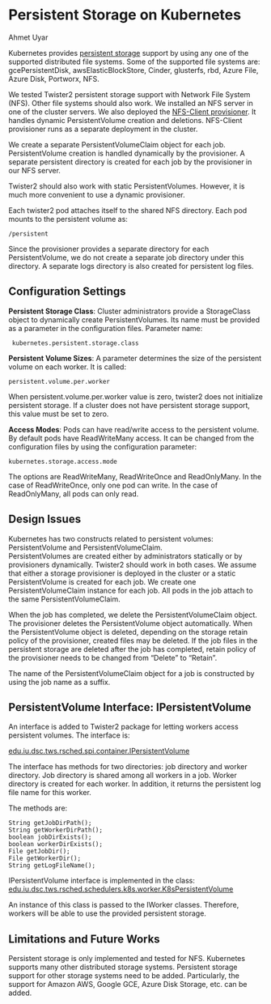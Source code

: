 # Persistent Storage on Kubernetes
Ahmet Uyar

Kubernetes provides [persistent storage](https://kubernetes.io/docs/concepts/storage/persistent-volumes/) 
support by using any one of the supported distributed file systems. 
Some of the supported file systems are: gcePersistentDisk, awsElasticBlockStore, Cinder, 
glusterfs, rbd, Azure File, Azure Disk, Portworx, NFS.
  
We tested Twister2 persistent storage support with Network File System (NFS). 
Other file systems should also work. We installed an NFS server in one of the cluster servers.
We also deployed the [NFS-Client provisioner](https://github.com/kubernetes-incubator/external-storage/tree/master/nfs-client). 
It handles dynamic PersistentVolume creation and deletions. 
NFS-Client provisioner runs as a separate deployment in the cluster.

We create a separate PersistentVolumeClaim object for each job.  
PersistentVolume creation is handled dynamically by the provisioner. 
A separate persistent directory is created for each job by the provisioner in our NFS server. 

Twister2 should also work with static PersistentVolumes. 
However, it is much more convenient to use a dynamic provisioner. 

Each twister2 pod attaches itself to the shared NFS directory. 
Each pod mounts to the persistent volume as: 

    /persistent 

Since the provisioner provides a separate directory for each PersistentVolume,
we do not create a separate job directory under this directory. 
A separate logs directory is also created for persistent log files. 

## Configuration Settings
**Persistent Storage Class**: Cluster administrators provide a StorageClass object 
to dynamically create PersistentVolumes. Its name must be provided as a parameter 
in the configuration files. Parameter name:
 
     kubernetes.persistent.storage.class

**Persistent Volume Sizes**: A parameter determines the size of the persistent volume 
on each worker. It is called: 

    persistent.volume.per.worker

When persistent.volume.per.worker value is zero, twister2 does not initialize persistent storage. 
If a cluster does not have persistent storage support, this value must be set to zero.
 
**Access Modes**: Pods can have read/write access to the persistent volume. 
By default pods have ReadWriteMany access. 
It can be changed from the configuration files by using the configuration parameter: 

    kubernetes.storage.access.mode

The options are ReadWriteMany, ReadWriteOnce and ReadOnlyMany. 
In the case of ReadWriteOnce, only one pod can write. 
In the case of ReadOnlyMany, all pods can only read. 

## Design Issues
Kubernetes has two constructs related to persistent volumes: 
PersistentVolume and PersistentVolumeClaim.  
PersistentVolumes are created either by administrators statically or by provisioners dynamically. 
Twister2 should work in both cases. We assume that either a storage provisioner is deployed 
in the cluster or a static PersistentVolume is created for each job. 
We create one PersistentVolumeClaim instance for each job. 
All pods in the job attach to the same PersistentVolumeClaim. 

When the job has completed, we delete the PersistentVolumeClaim object. 
The provisioner deletes the  PersistentVolume object automatically. 
When the PersistentVolume object is deleted, depending on 
the storage retain policy of the provisioner, created files may be deleted. 
If the job files in the persistent storage are deleted after the job has completed, 
retain policy of the provisioner needs to be changed from “Delete” to “Retain”. 

The name of the PersistentVolumeClaim object for a job is constructed 
by using the job name as a suffix. 

## PersistentVolume Interface: IPersistentVolume
An interface is added to Twister2 package for letting workers access persistent volumes. 
The interface is:
 
   [edu.iu.dsc.tws.rsched.spi.container.IPersistentVolume](../../../twister2/resource-scheduler/src/java/edu/iu/dsc/tws/rsched/spi/container/IPersistentVolume.java)

The interface has methods for two directories: job directory and worker directory. 
Job directory is shared among all workers in a job. Worker directory is created for each worker. 
In addition, it returns the persistent log file name for this worker.
 
The methods are: 

    String getJobDirPath();
    String getWorkerDirPath();
    boolean jobDirExists();
    boolean workerDirExists();
    File getJobDir();
    File getWorkerDir();
    String getLogFileName();

IPersistentVolume interface is implemented in the class:  
  [edu.iu.dsc.tws.rsched.schedulers.k8s.worker.K8sPersistentVolume](../../../twister2/resource-scheduler/src/java/edu/iu/dsc/tws/rsched/schedulers/k8s/worker/K8sPersistentVolume.java)

An instance of this class is passed to the IWorker classes. 
Therefore, workers will be able to use the provided persistent storage.  

## Limitations and Future Works
Persistent storage is only implemented and tested for NFS. 
Kubernetes supports many other distributed storage systems. 
Persistent storage support for other storage systems need to be added. 
Particularly, the support for Amazon AWS, Google GCE, Azure Disk Storage, etc. can be added. 
